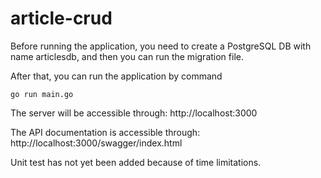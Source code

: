# article-crud

Before running the application, you need to create a PostgreSQL DB with name articlesdb, and then you can run the migration file.

After that, you can run the application by command
```
go run main.go
```

The server will be accessible through:
http://localhost:3000

The API documentation is accessible through:
http://localhost:3000/swagger/index.html

Unit test has not yet been added because of time limitations.
